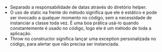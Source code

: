 - Separado a responsabilidade de datas através do diretório helper.
- O uso de static na frente do método significa que ele é estático e pode ser invocado a qualquer momento no código, sem a necessidade de instanciar a classe toda vez. É uma boa prática usá-lo quando constantemente é usado no código, logo ele é um método de toda a aplicação.
- Throw no constructor significa lançar uma exception personalizada no código, para alertar que não precisa ser instanciada.